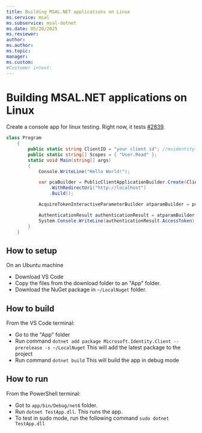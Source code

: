 ```yaml
---
title: Building MSAL.NET applications on Linux
ms.service: msal
ms.subservice: msal-dotnet
ms.date: 05/20/2025
ms.reviewer: 
author: 
ms.author: 
ms.topic: 
manager: 
ms.custom: 
#Customer intent: 
---
```


# Building MSAL.NET applications on Linux

Create a console app for linux testing. Right now, it tests [#2839](https://github.com/AzureAD/microsoft-authentication-library-for-dotnet/issues/2839).

```csharp
class Program
    {
        public static string ClientID = "your client id"; //msidentity-samples-testing tenant
        public static string[] Scopes = { "User.Read" };
        static void Main(string[] args)
        {
            Console.WriteLine("Hello World!");

            var pcaBuilder = PublicClientApplicationBuilder.Create(ClientID)
                .WithRedirectUri("http://localhost")
                .Build();

            AcquireTokenInteractiveParameterBuilder atparamBuilder = pcaBuilder.AcquireTokenInteractive(Scopes);

            AuthenticationResult authenticationResult = atparamBuilder.ExecuteAsync().GetAwaiter().GetResult();
            System.Console.WriteLine(authenticationResult.AccessToken);
        }
    }
```

## How to setup

On an Ubuntu machine

- Download VS Code
- Copy the files from the download folder to an "App" folder.
- Download the NuGet package in `~/LocalNuget` folder.

## How to build

From the VS Code terminal:

- Go to the "App" folder
- Run command
```dotnet add package Microsoft.Identity.Client --prerelease -s ~/LocalNuget```
This will add the latest package to the project
- Run command
```dotnet build```
This will build the app in debug mode

## How to run

From the PowerShell terminal:

- Got to `app/bin/Debug/net6` folder.
- Run  `dotnet TestApp.dll`. This runs the app.
- To test in sudo mode, run the following command `sudo dotnet TestApp.dll`
